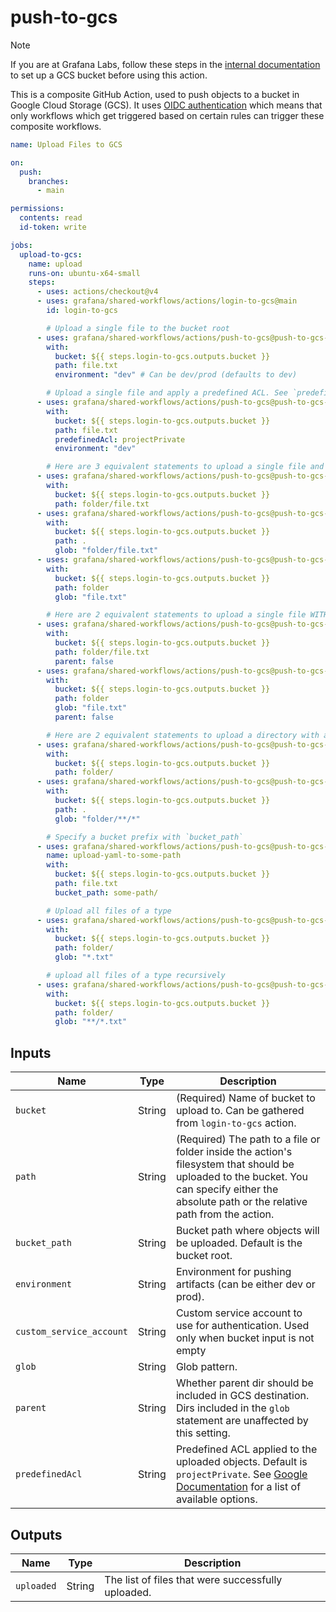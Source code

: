 # push-to-gcs

> [!NOTE]
> If you are at Grafana Labs, follow these steps in the [internal documentation](https://enghub.grafana-ops.net/docs/default/component/deployment-tools/platform/continuous-integration/google-artifact-registry/) to set up a GCS bucket before using this action.

This is a composite GitHub Action, used to push objects to a bucket in Google Cloud Storage (GCS).
It uses [OIDC authentication](https://docs.github.com/en/actions/deployment/security-hardening-your-deployments/about-security-hardening-with-openid-connect)
which means that only workflows which get triggered based on certain rules can
trigger these composite workflows.

<!-- x-release-please-start-version -->

```yaml
name: Upload Files to GCS

on:
  push:
    branches:
      - main

permissions:
  contents: read
  id-token: write

jobs:
  upload-to-gcs:
    name: upload
    runs-on: ubuntu-x64-small
    steps:
      - uses: actions/checkout@v4
      - uses: grafana/shared-workflows/actions/login-to-gcs@main
        id: login-to-gcs

        # Upload a single file to the bucket root
      - uses: grafana/shared-workflows/actions/push-to-gcs@push-to-gcs-v0.1.0
        with:
          bucket: ${{ steps.login-to-gcs.outputs.bucket }}
          path: file.txt
          environment: "dev" # Can be dev/prod (defaults to dev)

        # Upload a single file and apply a predefined ACL. See `predefinedAcl` for options.
      - uses: grafana/shared-workflows/actions/push-to-gcs@push-to-gcs-v0.1.0
        with:
          bucket: ${{ steps.login-to-gcs.outputs.bucket }}
          path: file.txt
          predefinedAcl: projectPrivate
          environment: "dev"

        # Here are 3 equivalent statements to upload a single file and its parent directory to the bucket root
      - uses: grafana/shared-workflows/actions/push-to-gcs@push-to-gcs-v0.1.0
        with:
          bucket: ${{ steps.login-to-gcs.outputs.bucket }}
          path: folder/file.txt
      - uses: grafana/shared-workflows/actions/push-to-gcs@push-to-gcs-v0.1.0
        with:
          bucket: ${{ steps.login-to-gcs.outputs.bucket }}
          path: .
          glob: "folder/file.txt"
      - uses: grafana/shared-workflows/actions/push-to-gcs@push-to-gcs-v0.1.0
        with:
          bucket: ${{ steps.login-to-gcs.outputs.bucket }}
          path: folder
          glob: "file.txt"

        # Here are 2 equivalent statements to upload a single file WITHOUT its parent directory to the bucket root
      - uses: grafana/shared-workflows/actions/push-to-gcs@push-to-gcs-v0.1.0
        with:
          bucket: ${{ steps.login-to-gcs.outputs.bucket }}
          path: folder/file.txt
          parent: false
      - uses: grafana/shared-workflows/actions/push-to-gcs@push-to-gcs-v0.1.0
        with:
          bucket: ${{ steps.login-to-gcs.outputs.bucket }}
          path: folder
          glob: "file.txt"
          parent: false

        # Here are 2 equivalent statements to upload a directory with all subdirectories
      - uses: grafana/shared-workflows/actions/push-to-gcs@push-to-gcs-v0.1.0
        with:
          bucket: ${{ steps.login-to-gcs.outputs.bucket }}
          path: folder/
      - uses: grafana/shared-workflows/actions/push-to-gcs@push-to-gcs-v0.1.0
        with:
          bucket: ${{ steps.login-to-gcs.outputs.bucket }}
          path: .
          glob: "folder/**/*"

        # Specify a bucket prefix with `bucket_path`
      - uses: grafana/shared-workflows/actions/push-to-gcs@push-to-gcs-v0.1.0
        name: upload-yaml-to-some-path
        with:
          bucket: ${{ steps.login-to-gcs.outputs.bucket }}
          path: file.txt
          bucket_path: some-path/

        # Upload all files of a type
      - uses: grafana/shared-workflows/actions/push-to-gcs@push-to-gcs-v0.1.0
        with:
          bucket: ${{ steps.login-to-gcs.outputs.bucket }}
          path: folder/
          glob: "*.txt"

        # upload all files of a type recursively
      - uses: grafana/shared-workflows/actions/push-to-gcs@push-to-gcs-v0.1.0
        with:
          bucket: ${{ steps.login-to-gcs.outputs.bucket }}
          path: folder/
          glob: "**/*.txt"
```

<!-- x-release-please-end-version -->

## Inputs

| Name                     | Type   | Description                                                                                                                                                                                  |
| ------------------------ | ------ | -------------------------------------------------------------------------------------------------------------------------------------------------------------------------------------------- |
| `bucket`                 | String | (Required) Name of bucket to upload to. Can be gathered from `login-to-gcs` action.                                                                                                          |
| `path`                   | String | (Required) The path to a file or folder inside the action's filesystem that should be uploaded to the bucket. You can specify either the absolute path or the relative path from the action. |
| `bucket_path`            | String | Bucket path where objects will be uploaded. Default is the bucket root.                                                                                                                      |
| `environment`            | String | Environment for pushing artifacts (can be either dev or prod).                                                                                                                               |
| `custom_service_account` | String | Custom service account to use for authentication. Used only when bucket input is not empty                                                                                                   |
| `glob`                   | String | Glob pattern.                                                                                                                                                                                |
| `parent`                 | String | Whether parent dir should be included in GCS destination. Dirs included in the `glob` statement are unaffected by this setting.                                                              |
| `predefinedAcl`          | String | Predefined ACL applied to the uploaded objects. Default is `projectPrivate`. See [Google Documentation][gcs-docs-upload-options] for a list of available options.                            |

## Outputs

| Name       | Type   | Description                                        |
| ---------- | ------ | -------------------------------------------------- |
| `uploaded` | String | The list of files that were successfully uploaded. |

[gcs-docs-upload-options]: https://googleapis.dev/nodejs/storage/latest/global.html#UploadOptions
